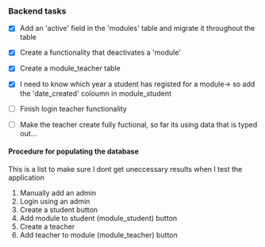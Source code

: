 ### Backend tasks

- [x] Add an 'active' field in the 'modules' table and migrate it throughout the table
- [x] Create a functionality that deactivates a 'module'
- [x] Create a module_teacher table
- [x] I need to know which year a student has registed for a module-> so add the 'date_created' coloumn in module_student
- [ ] Finish login teacher functionality
- [ ] Make the teacher create fully fuctional, so far its using data that is typed out...






#### Procedure for populating the database
This is a list to make sure I dont get uneccessary results when I test the application

1. Manually add an admin
2. Login using an admin
3. Create a student button
4. Add module to student (module_student) button
5. Create a teacher
6. Add teacher to module (module_teacher) button